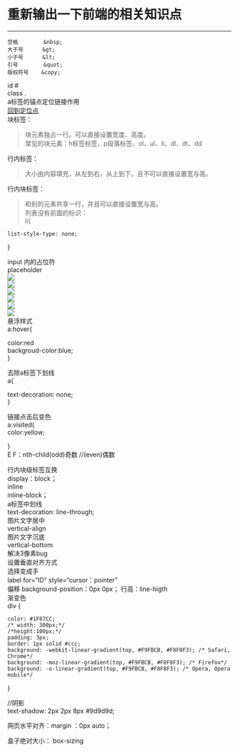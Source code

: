 # 重新输出一下前端的相关知识点  

----------
    空格        &nbsp;  
    大于号      &gt;  
    小于号      &lt;  
    引号        &quot;  
    版权符号    &copy;  

id #  
class .  
a标签的锚点定位链接作用  
<a href="#定位点">回到定位点</a>  
块标签：  
> 块元素独占一行。可以直接设置宽度、高度。  
	常见的块元素：h标签标签，p段落标签、ol、ul、li、dl、dt、dd    

行内标签：
>	大小由内容填充，从左到右，从上到下。且不可以直接设置宽与高。  

行内块标签：  
>	和别的元素共享一行，并且可以直接设置宽与高。  
列表没有前面的标识：  
li{  

    list-style-type: none;  

}  

input 内的占位符   
placeholder  
![](https://raw.githubusercontent.com/xunyegege/picgo_repo/master/G%3A%5Cgithub%5Cpicgo_repo20180718090512.png)  
![](https://raw.githubusercontent.com/xunyegege/picgo_repo/master/G%3A%5Cgithub%5Cpicgo_repo20180718100828.png)  
![](https://raw.githubusercontent.com/xunyegege/picgo_repo/master/G%3A%5Cgithub%5Cpicgo_repo20180718114354.png)  
![](https://raw.githubusercontent.com/xunyegege/picgo_repo/master/G%3A%5Cgithub%5Cpicgo_repo20180718155617.png)  
![](https://raw.githubusercontent.com/xunyegege/picgo_repo/master/G%3A%5Cgithub%5Cpicgo_repo20180718155650.png)  
![](https://raw.githubusercontent.com/xunyegege/picgo_repo/master/G%3A%5Cgithub%5Cpicgo_repo20180718155710.png)  
悬浮样式  
a:hover{

color:red  
backgroud-color:blue;  
}  

去除a标签下划线  
a{

text-decoration: none;  
}  

链接点击后变色  
a:visited{  
color:yellow;

}  
  E F：nth-child(odd)奇数
//(even)偶数  


行内块级标签互换  
display：block；  
         inline  
         inline-block；  
a标签中划线  
    text-decoration: line-through;  
图片文字居中  
vertical-align  
图片文字沉底  
vertical-bottom  
解决3像素bug  
   设置垂直对齐方式  
选择变成手  
label for=“ID” style=“cursor：pointer”   
偏移  background-position：0px  0px；
行高：line-higth  
渐变色  
    div {

    color: #1F87CC;
    /* width: 300px;*/
    /*height:100px;*/
    padding: 3px;
    border: 1px solid #ccc;
    background: -webkit-linear-gradient(top, #F9FBCB, #F8F8F3); /* Safari, Chrome*/
    background: -moz-linear-gradient(top, #F9FBCB, #F8F8F3); /* Firefox*/
    background: -o-linear-gradient(top, #F9FBCB, #F8F8F3); /* Opera, Opera mobile*/

}   


//阴影  
text-shadow: 2px 2px 8px #9d9d9d;


网页水平对齐：margin ：0px  auto；

盒子绝对大小： box-sizing
